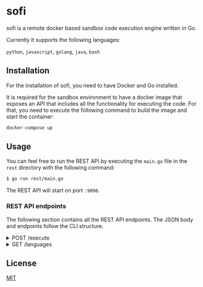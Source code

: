 # sofi

sofi is a remote docker based sandbox code execution engine written in Go.

Currently it supports the following languages:

`python`, `javascript`, `golang`, `java`, `bash`

## Installation

For the installation of sofi, you need to have Docker and Go installed.

It is required for the sandbox environment to have a docker image that exposes an API that includes all the functionality for executing the code. For that, you need to execute the following command to build the image and start the container:

```sh
docker-compose up
```
## Usage

You can feel free to run the REST API by executing the `main.go` file in the `rest` directory with the following command:

```sh
$ go run rest/main.go
```

The REST API will start on port `:9090`.

### REST API endpoints

The following section contains all the REST API endpoints. The JSON body and endpoints follow the CLI structure.

<details>
  <summary>POST /execute</summary>

  <p>
    The execute endpoint will execute code in a containerized sandbox.
  </p>

This JSON structure is an example for the request body:
  ```json
  {
      "language": "python",
      "content": "print(\"42 Hello World\")"
  }
  ```
</details>

<details>
  <summary>GET /languages</summary>

  <p>
    Will return all languages that are possible for remote execution.
  </p>

This JSON structure is an example for the response body:
  ```json
  [
      {
          "name": "python",
          "version": "3.7.10",
          "extension": ".py",
          "timeout": 10
      },
      {
          "name": "javascript",
          "version": "16.3.1",
          "extension": ".js",
          "timeout": 10
      },
      // ...
  ]
  ```
</details>

## License

[MIT](https://choosealicense.com/licenses/mit/)
